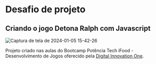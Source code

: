 # Desafio de projeto

## Criando o jogo Detona Ralph com Javascript


![Captura de tela de 2024-01-05 15-42-26](https://github.com/fermarquess/detona-ralph-game-project/assets/100250814/cdeaa763-8ba2-4044-884e-8dee9cc7ab91)


Projeto criado nas aulas do Bootcamp Potência Tech iFood - Desenvolvimento de Jogos oferecido pela [Digital Innovation One](dio.me).
